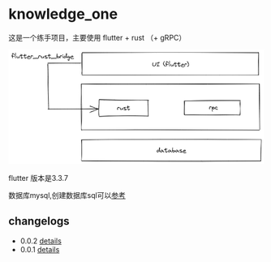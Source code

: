 # knowledge_one

这是一个练手项目，主要使用 flutter + rust （+ gRPC）

![image](./images/intro.png)

flutter 版本是3.3.7

数据库mysql,创建数据库sql可以[参考](./knowledge_one.sql)

## changelogs

* 0.0.2 [details](./changelogs/0_0_2.md)
* 0.0.1 [details](./changelogs/0_0_1.md)
